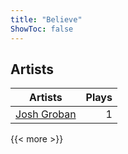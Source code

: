 ```yaml
---
title: "Believe"
ShowToc: false
---
```


## Artists
Artists | Plays 
----- | -----: 
[Josh Groban](/artists/josh-groban-58260) | 1

{{< more >}}